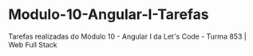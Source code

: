 # Modulo-10-Angular-I-Tarefas
Tarefas realizadas do Módulo 10 - Angular I da Let's Code - Turma 853 | Web Full Stack
